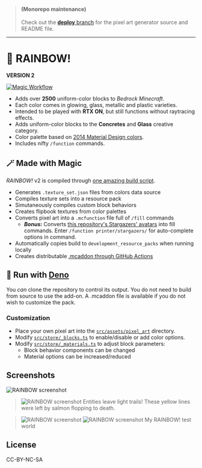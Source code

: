 > #### (Monorepo maintenance)
> Check out the [**deploy** branch](https://github.com/jasonjgardner/minecraft-rtx-rainbow/tree/deploy) for the pixel art generator source and README file.

---

# 🌈 RAINBOW!
**VERSION 2**

[![Magic Workflow](https://github.com/jasonjgardner/minecraft-rtx-rainbow/actions/workflows/build.yml/badge.svg?branch=main)](https://github.com/jasonjgardner/minecraft-rtx-rainbow/actions/workflows/build.yml)

- Adds over **2500** uniform-color blocks to _Bedrock Minecraft_.
- Each color comes in glowing, glass, metallic and plastic varieties.
- Intended to be played with __RTX ON__, but still functions without raytracing effects.
- Adds uniform-color blocks to the __Concretes__ and __Glass__ creative category.
- Color palette based on [2014 Material Design colors](https://material.io/design/color/the-color-system.html).
- Includes nifty `/function` commands.

## 🪄 Made with Magic
_RAINBOW!_ v2 is compiled through [one amazing build script](/src/mod.ts).

- Generates `.texture_set.json` files from colors data source
- Compiles texture sets into a resource pack
- Simutaneously compiles custom block behaviors
- Creates flipbook textures from color palettes
- Converts pixel art into a `.mcfunction` file full of `/fill` commands
  - **_Bonus:_** Converts [this repository's Stargazers' avatars](https://github.com/jasonjgardner/minecraft-rtx-rainbow/stargazers) into fill commands. Enter `/function printer/stargazers/` for auto-complete options in command.
- Automatically copies build to `development_resource_packs` when running locally
- Creates distributable [.mcaddon through GitHub Actions](https://github.com/jasonjgardner/minecraft-rtx-rainbow/actions/workflows/build.yml)

## 🦕 Run with [Deno](https://deno.land/)
You _can_ clone the repository to control its output. You do not need to build from source to use the add-on. A .mcaddon file is available if you do not wish to customize the pack.

### Customization

- Place your own pixel art into the [`src/assets/pixel_art`](/src/assets/pixel_art) directory.
- Modify [`src/store/_blocks.ts`](/src/store/_blocks.ts) to enable/disable or add color options.
- Modify [`src/store/_materials.ts`](/src/store/_materials.ts) to adjust block parameters:
  - Block behavior components can be changed
  - Material options can be increased/reduced

## Screenshots
![RAINBOW screenshot](https://user-images.githubusercontent.com/1903667/153769488-95da1fba-a51c-4399-9ee8-63f7b0af5338.png)

> ![RAINBOW screenshot](https://user-images.githubusercontent.com/1903667/153769512-5fe0cd77-d929-4458-8982-44475ac0fdd4.png)
> Entities leave light trails! These yellow lines were left by salmon flopping to death.

> ![RAINBOW screenshot](https://user-images.githubusercontent.com/1903667/153769607-6b26c959-7bbe-41d1-b7a3-9016a634bf4f.png)
> ![RAINBOW screenshot](https://user-images.githubusercontent.com/1903667/153769616-ab9dbdd7-b107-4dd5-84f1-d935b8f68e52.png)
> My RAINBOW! test world
  
## License
CC-BY-NC-SA
